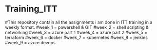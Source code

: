 # Training_ITT
#This repository contain all the assignments i am done in ITT training in a weekly format.
#week_1 = powershell & GIT
#week_2 = shell scripting & networking
#week_3 = azure part 1
#week_4 = azure part 2
#week_5 = terraform
#week_6 = docker
#week_7 = kubernetes
#week_8 = jenkins
#week_9 = azure devops
